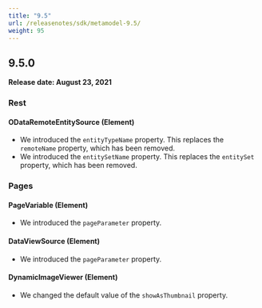```yaml
---
title: "9.5"
url: /releasenotes/sdk/metamodel-9.5/
weight: 95
---
```


## 9.5.0

**Release date: August 23, 2021**

### Rest

#### ODataRemoteEntitySource (Element)

* We introduced the `entityTypeName` property. This replaces the `remoteName` property, which has been removed.
* We introduced the `entitySetName` property. This replaces the `entitySet` property, which has been removed.

### Pages

#### PageVariable (Element)

* We introduced the `pageParameter` property.

#### DataViewSource (Element)

* We introduced the `pageParameter` property.

#### DynamicImageViewer (Element)

* We changed the default value of the `showAsThumbnail` property.
